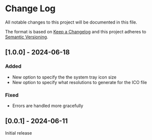 # Change Log

All notable changes to this project will be documented in this file.
 
The format is based on [Keep a Changelog](http://keepachangelog.com/)
and this project adheres to [Semantic Versioning](http://semver.org/).

## [1.0.0] - 2024-06-18

### Added

- New option to specify the the system tray icon size
- New option to specify what resolutions to generate for the ICO file

### Fixed

- Errors are handled more gracefully

## [0.0.1] - 2024-06-11

Initial release
